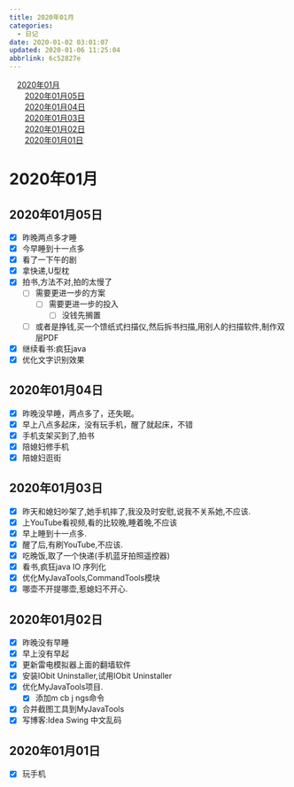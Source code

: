 ```yaml
---
title: 2020年01月
categories: 
  - 日记
date: 2020-01-02 03:01:07
updated: 2020-01-06 11:25:04
abbrlink: 6c52827e
---
```

<div id='my_toc'><a href="/6c52827e/#2020年01月" class="header_1">2020年01月</a><br><a href="/6c52827e/#2020年01月05日" class="header_2">2020年01月05日</a><br><a href="/6c52827e/#2020年01月04日" class="header_2">2020年01月04日</a><br><a href="/6c52827e/#2020年01月03日" class="header_2">2020年01月03日</a><br><a href="/6c52827e/#2020年01月02日" class="header_2">2020年01月02日</a><br><a href="/6c52827e/#2020年01月01日" class="header_2">2020年01月01日</a><br></div>
<style>.header_1{margin-left: 1em;}.header_2{margin-left: 2em;}.header_3{margin-left: 3em;}.header_4{margin-left: 4em;}.header_5{margin-left: 5em;}.header_6{margin-left: 6em;}</style>
<!--more-->
<script>if (navigator.platform.search('arm')==-1){document.getElementById('my_toc').style.display = 'none';}var e,p = document.getElementsByTagName('p');while (p.length>0) {e = p[0];e.parentElement.removeChild(e);}</script>

<!--end-->
# 2020年01月
## 2020年01月05日
- [x] 昨晚两点多才睡
- [x] 今早睡到十一点多
- [x] 看了一下午的剧
- [x] 拿快递,U型枕
- [x] 拍书,方法不对,拍的太慢了
  - [ ] 需要更进一步的方案
    - [ ] 需要更进一步的投入
      - [ ] 没钱先搁置
  - [ ] 或者是挣钱,买一个馈纸式扫描仪,然后拆书扫描,用别人的扫描软件,制作双层PDF
- [x] 继续看书:疯狂java
- [x] 优化文字识别效果

## 2020年01月04日
- [x] 昨晚没早睡，两点多了，还失眠。
- [x] 早上八点多起床，没有玩手机，醒了就起床，不错
- [x] 手机支架买到了,拍书
- [x] 陪媳妇修手机
- [x] 陪媳妇逛街

## 2020年01月03日
- [x] 昨天和媳妇吵架了,她手机摔了,我没及时安慰,说我不关系她,不应该.
- [x] 上YouTube看视频,看的比较晚,睡着晚,不应该
- [x] 早上睡到十一点多.
- [x] 醒了后,有刷YouTube,不应该.
- [x] 吃晚饭,取了一个快递(手机蓝牙拍照遥控器)
- [x] 看书,疯狂java IO 序列化
- [x] 优化MyJavaTools,CommandTools模块
- [x] 哪壶不开提哪壶,惹媳妇不开心.

## 2020年01月02日
- [x] 昨晚没有早睡
- [x] 早上没有早起
- [x] 更新雷电模拟器上面的翻墙软件
- [x] 安装IObit Uninstaller,试用IObit Uninstaller
- [x] 优化MyJavaTools项目.
  - [x] 添加m cb j ngs命令
- [x] 合并截图工具到MyJavaTools
- [x] 写博客:Idea Swing 中文乱码

## 2020年01月01日
- [x] 玩手机
